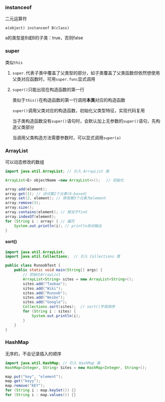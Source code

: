 ### instanceof

二元运算符

`a(object) instanceof B(class)`

a的类型是B或B的子类：true，否则false

### super

类似`this`

1. `super.`代表子类中覆盖了父类型的部分，如子类覆盖了父类函数但依然想使用父类对应函数时，可用`super.func`显式调用

2. `super()`只能出现在构造函数的第一行

   类似于`this()`在构造函数的第一行调用**本类**对应的构造函数

   `super()`调用父类对应的构造函数，初始化父类型特征，实现代码复用

   当子类构造函数没有`super()`语句时，会默认加上无参数的`super()`语句，先构造父类部分

   当调用父类构造方法需要参数时，可以显式调用`super(a)`

### ArrayList

可以动态修改的数组

```java
import java.util.ArrayList; // 引入 ArrayList 类

ArrayList<E> objectName =new ArrayList<>();　 // 初始化
```

```java
array.add(element);
array.get(1); // 访问第2个元素(0-based)
array.set(2, element); // 修改第3个元素为element
array.remove(3);
array.size();
array.contains(element); // 相当于find
array.indexOf(element);
for (String i : array) { // 遍历
	System.out.println(i); // println自动输出
}
```

#### sort()

```java
import java.util.ArrayList;
import java.util.Collections;  // 引入 Collections 类

public class RunoobTest {
    public static void main(String[] args) {
        // 初始化ArrayList
        ArrayList<String> sites = new ArrayList<String>();
        sites.add("Taobao");
        sites.add("Wiki");
        sites.add("Runoob");
        sites.add("Weibo");
        sites.add("Google");
        Collections.sort(sites);  // sort()字母排序
        for (String i : sites) {
            System.out.println(i);
        }
    }
}
```

### HashMap

无序的，不会记录插入的顺序

```java
import java.util.HashMap; // 引入 HashMap 类
HashMap<Integer, String> Sites = new HashMap<Integer, String>();
```

```java
map.put("key", "element");
map.get("keyy");
map.remove("KEY");
for (String i : map.keySet()) {}
for (String i : map.values()) {}
```

